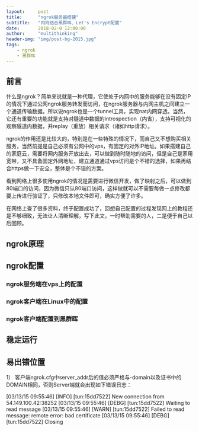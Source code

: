 ```yaml
---
layout:     post
title:      "ngrok服务器搭建"
subtitle:   "内附结合黑群晖、Let's Encrypt配置"
date:       2018-02-0 12:00:00
author:     "multithinking"
header-img: "img/post-bg-2015.jpg"
tags:
    - ngrok
    - 黑群晖
---
```



## 前言

什么是ngrok？简单来说就是一种代理，它使处于内网中的服务能够在没有固定IP的情况下通过公网ngrok服务转发而访问，在ngrok服务器与内网主机之间建立一个通道传输数据。所以说ngrok也是一个tunnel工具，实现nat内网穿透。当然，它还有重要的功能就是支持对隧道中数据的introspection（内省），支持可视化的观察隧道内数据，并replay（重放）相关请求（诸如http请求）。

ngrok的作用还是比较大的，特别是在一些特殊的情况下，而自己又不想购买相关服务，当然前提是自己必须有公网中的vps，有固定的对外IP地址。如果搭建自己的家庭云，需要将网内服务开放出去，可以做到随时随地的访问，但是自己是家用宽带，又不具备固定外网地址，建立通道通过vps访问是个不错的选择，如果再结合https做一下安全，整体是个不错的方案。

看到网络上很多使用ngrok的情况是需要进行微信开发，做了映射之后，可以做到80端口的访问，因为微信只认80端口访问，这样做就可以不需要每做一点修改都要上传进行验证了，只修改本地文件即可，确实方便了许多。

在网络上查了很多资料，终于配置成功了，回想自己配置的过程发现网上的教程还是不够细致，无法让人清晰理解，写下此文，一时帮助需要的人，二是便于自己以后回顾。

## ngrok原理



## ngrok配置

### ngrok服务端在vps上的配置

### ngrok客户端在Linux中的配置

### ngrok客户端配置到黑群晖



## 稳定运行

## 易出错位置

1） 客户端ngrok.cfg中server_addr后的值必须严格与-domain以及证书中的DOMAIN相同，否则Server端就会出现如下错误日志：

[03/13/15 09:55:46] [INFO] [tun:15dd7522] New connection from 54.149.100.42:38252
[03/13/15 09:55:46] [DEBG] [tun:15dd7522] Waiting to read message
[03/13/15 09:55:46] [WARN] [tun:15dd7522] Failed to read message: remote error: bad certificate
[03/13/15 09:55:46] [DEBG] [tun:15dd7522] Closing


